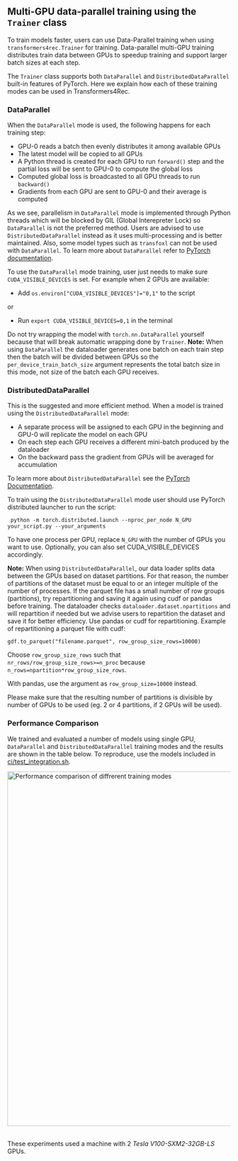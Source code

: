 ## Multi-GPU data-parallel training using the `Trainer` class

To train models faster, users can use Data-Parallel training when using `transformers4rec.Trainer` for training. Data-parallel multi-GPU training distributes train data between GPUs to speedup training and support larger batch sizes at each step.

The `Trainer` class supports both `DataParallel` and `DistributedDataParallel` built-in features of PyTorch. Here we explain how each of these training modes can be used in Transformers4Rec.

### DataParallel
When the `DataParallel` mode is used, the following happens for each training step:
- GPU-0 reads a batch then evenly distributes it among available GPUs
- The latest model will be copied to all GPUs
- A Python thread is created for each GPU to run `forward()` step and the partial loss will be sent to GPU-0 to compute the global loss
- Computed global loss is broadcasted to all GPU threads to run `backward()`
- Gradients from each GPU are sent to GPU-0 and their average is computed

As we see, parallelism in `DataParallel` mode is implemented through Python threads which will be blocked by GIL (Global Interepreter Lock) so `DataParallel` is not the preferred method. Users are advised to use `DistributedDataParallel` instead as it uses multi-processing and is better maintained. Also, some model types such as `transfoxl` can not be used with `DataParallel`. To learn more about `DataParallel` refer to [PyTorch documentation](https://pytorch.org/docs/master/generated/torch.nn.DataParallel.html).

To use the `DataParallel` mode training, user just needs to make sure `CUDA_VISIBLE_DEVICES` is set. For example when 2 GPUs are available:
- Add ```os.environ["CUDA_VISIBLE_DEVICES"]="0,1"``` to the script 

or

-  Run ```export CUDA_VISIBLE_DEVICES=0,1``` in the terminal

Do not try wrapping the model with ```torch.nn.DataParallel``` yourself because that will break automatic wrapping done by `Trainer`.
<b>Note:</b> When using `DataParallel` the dataloader generates one batch on each train step then the batch will be divided between GPUs so the `per_device_train_batch_size` argument represents the total batch size in this mode, not size of the batch each GPU receives.

### DistributedDataParallel

This is the suggested and more efficient method. When a model is trained using the `DistributedDataParallel` mode:
- A separate process will be assigned to each GPU in the beginning and GPU-0 will replicate the model on each GPU
- On each step each GPU receives a different mini-batch produced by the dataloader
- On the backward pass the gradient from GPUs will be averaged for accumulation

To learn more about `DistributedDataParallel` see the [PyTorch Documentation](https://pytorch.org/docs/master/generated/torch.nn.parallel.DistributedDataParallel.html#torch.nn.parallel.DistributedDataParallel).

To train using the `DistributedDataParallel` mode user should use PyTorch distributed launcher to run the script:

``` python -m torch.distributed.launch --nproc_per_node N_GPU your_script.py --your_arguments```

To have one process per GPU, replace `N_GPU` with the number of GPUs you want to use. Optionally, you can also set CUDA_VISIBLE_DEVICES accordingly.

<b>Note:</b> When using `DistributedDataParallel`, our data loader splits data between the GPUs based on dataset partitions. For that reason, the number of partitions of the dataset must be equal to or an integer multiple of the number of processes. If the parquet file has a small number of row groups (partitions), try repartitioning and saving it again using cudf or pandas before training. The dataloader checks `dataloader.dataset.npartitions` and will repartition if needed but we advise users to repartition the dataset and save it for better efficiency. Use pandas or cudf for repartitioning. Example of repartitioning a parquet file with cudf:

```gdf.to_parquet("filename.parquet", row_group_size_rows=10000)```

Choose `row_group_size_rows` such that `nr_rows/row_group_size_rows>=n_proc` because `n_rows=npartition*row_group_size_rows`.

With pandas, use the argument as ```row_group_size=10000``` instead.

Please make sure that the resulting number of partitions is divisible by number of GPUs to be used (eg. 2 or 4 partitions, if 2 GPUs will be used).

### Performance Comparison

We trained and evaluated a number of models using single GPU, `DataParallel` and `DistributedDataParallel` training modes and the results are shown in the table below. To reproduce, use the models included in [ci/test_integration.sh](https://github.com/NVIDIA-Merlin/Transformers4Rec/blob/main/ci/test_integration.sh).

<img src="_images/DP_DDP_perf.png" alt="Performance comparison of diffrerent training modes" style="width:800px;display:block;margin-left:auto;margin-right:auto;"/><br>

These experiments used a machine with 2 <i>Tesla V100-SXM2-32GB-LS</i> GPUs.